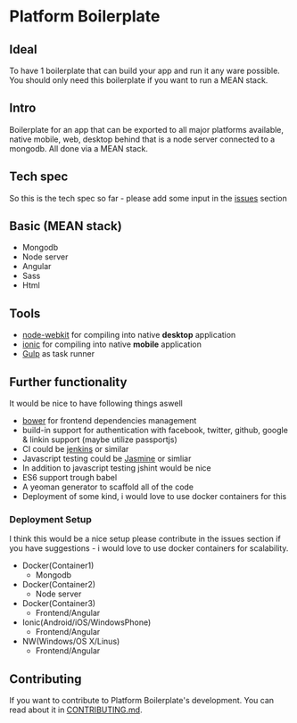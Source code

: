 Platform Boilerplate
============


Ideal
------------

To have 1 boilerplate that can build your app and run it any ware possible. You should only need this boilerplate if you want to run a MEAN stack.

Intro
------------

Boilerplate for an app that can be exported to all major platforms available, native mobile, web, desktop behind that is a node server connected to a mongodb. All done via a MEAN stack.

Tech spec
------------

So this is the tech spec so far - please add some input in the [issues][1] section

Basic (MEAN stack)
------------

* Mongodb
* Node server
* Angular
* Sass
* Html

Tools
------------

* [node-webkit][2] for compiling into native **desktop** application
* [ionic][3] for compiling into native **mobile** application
* [Gulp][4] as task runner


Further functionality
------------

It would be nice to have following things aswell

* [bower][5] for frontend dependencies management
* build-in support for authentication with facebook, twitter, github, google & linkin support (maybe utilize passportjs)
* CI could be [jenkins][6] or similar
* Javascript testing could be [Jasmine][7] or simliar
* In addition to javascript testing jshint would be nice
* ES6 support trough babel
* A yeoman generator to scaffold all of the code
* Deployment of some kind, i would love to use docker containers for this

### Deployment Setup 
I think this would be a nice setup please contribute in the issues section if you have suggestions - i would love to use docker containers for scalability.

* Docker(Container1)     
	* Mongodb      
* Docker(Container2) 
	* Node server
* Docker(Container3)
	* Frontend/Angular
* Ionic(Android/iOS/WindowsPhone)
	* Frontend/Angular
* NW(Windows/OS X/Linus)
	* Frontend/Angular

Contributing
------------

If you want to contribute to Platform Boilerplate's development. You can read about it in [CONTRIBUTING.md][8].


[1]: https://github.com/sp90/full-platform-boilerplate/issues
[2]: https://github.com/nwjs/nw.js/
[3]: http://ionicframework.com/
[4]: http://gulpjs.com/
[5]: http://bower.io/
[6]: https://jenkins-ci.org/
[7]: http://jasmine.github.io/2.0/introduction.html
[8]: https://github.com/sp90/platform-boilerplate/blob/master/CONTRIBUTING.md